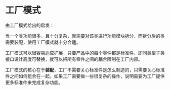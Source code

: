 # 工厂模式

由工厂模式给出的启发：

当一个类功能很多，且十分复杂，就需要对该类进行功能模块拆分，而拆分后的类需要装配，使用工厂模式就十分合适。

工厂模式可以很容易适应扩展，只要产品中的每个零件都是标准件，即同类型子类接口设计高度可替换，就可以把所有零件之间的耦合限制在工厂内部。

工厂模式的核心在于**装配**，工厂不需要关心标准件是怎么制造的，只需要关心标准件之间如何组合在一起。如果工厂需要做一些很复杂的操作，说明需要为工厂提供更多标准件来完成复杂功能。